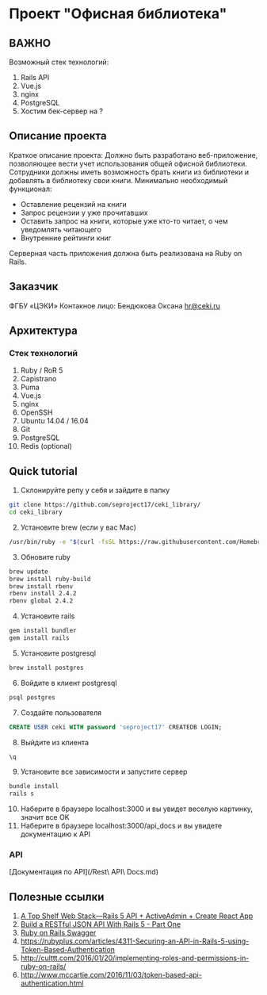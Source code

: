 # Проект "Офисная библиотека"
## ВАЖНО
Возможный стек технологий:
 1. Rails API 
 2. Vue.js
 3. nginx
 4. PostgreSQL
 5. Хостим бек-сервер на ?
## Описание проекта
 Краткое описание проекта:
 Должно быть разработано веб-приложение, позволяющее вести учет использования общей офисной библиотеки. Сотрудники должны иметь возможность брать книги из библиотеки и добавлять в библиотеку свои книги. Минимально необходимый функционал:
* Оставление рецензий на книги
* Запрос рецензии у уже прочитавших
* Оставить запрос на книги, которые уже кто-то читает, о чем уведомлять читающего
* Внутренние рейтинги книг

 Серверная часть приложения должна быть реализована на Ruby on Rails.

## Заказчик
ФГБУ «ЦЭКИ» Контакное лицо: Бендюкова Оксана hr@ceki.ru

## Архитектура

### Стек технологий

 1. Ruby / RoR 5
 2. Capistrano 
 3. Puma
 4. Vue.js
 5. nginx
 6. OpenSSH
 7. Ubuntu 14.04 / 16.04
 8. Git
 9. PostgreSQL
 10. Redis (optional)
 
## Quick tutorial
 1. Склонируйте репу у себя и зайдите в папку
 ```bash
 git clone https://github.com/seproject17/ceki_library/
 cd ceki_library
 ```
 
 2. Установите brew (если у вас Mac)
 ```bash
 /usr/bin/ruby -e "$(curl -fsSL https://raw.githubusercontent.com/Homebrew/install/master/install)"
 ```
 
 3. Обновите ruby 
 ```bash
 brew update
 brew install ruby-build
 brew install rbenv
 rbenv install 2.4.2
 rbenv global 2.4.2
 ```
 
 4. Установите rails
 ```bash
 gem install bundler
 gem install rails
 ```
 
 5. Установите postgresql
 ```bash
 brew install postgres
 ```
 
 6. Войдите в клиент postgresql
 ```bash
 psql postgres
 ```
 
 7. Создайте пользователя 
 ```sql
 CREATE USER ceki WITH password 'seproject17' CREATEDB LOGIN;
 ```
 
 8. Выйдите из клиента
 ```sql
 \q
 ```
 
 9. Установите все зависимости и запустите сервер
 ```bash
 bundle install
 rails s
 ```
 
 10. Наберите в браузере localhost:3000 и вы увидет веселую картинку, значит все OK
 11. Наберите в браузере localhost:3000/api_docs и вы увидете документацию к API

### API
[Документация по API](/Rest\ API\ Docs.md)

## Полезные ссылки
 1. [A Top Shelf Web Stack—Rails 5 API + ActiveAdmin + Create React App](https://medium.com/superhighfives/a-top-shelf-web-stack-rails-5-api-activeadmin-create-react-app-de5481b7ec0b) 
 2. [Build a RESTful JSON API With Rails 5 - Part One](https://scotch.io/tutorials/build-a-restful-json-api-with-rails-5-part-one)
 3. [Ruby on Rails Swagger](https://github.com/domaindrivendev/rswag)
 4. https://rubyplus.com/articles/4311-Securing-an-API-in-Rails-5-using-Token-Based-Authentication
 5. http://culttt.com/2016/01/20/implementing-roles-and-permissions-in-ruby-on-rails/
 6. http://www.mccartie.com/2016/11/03/token-based-api-authentication.html


